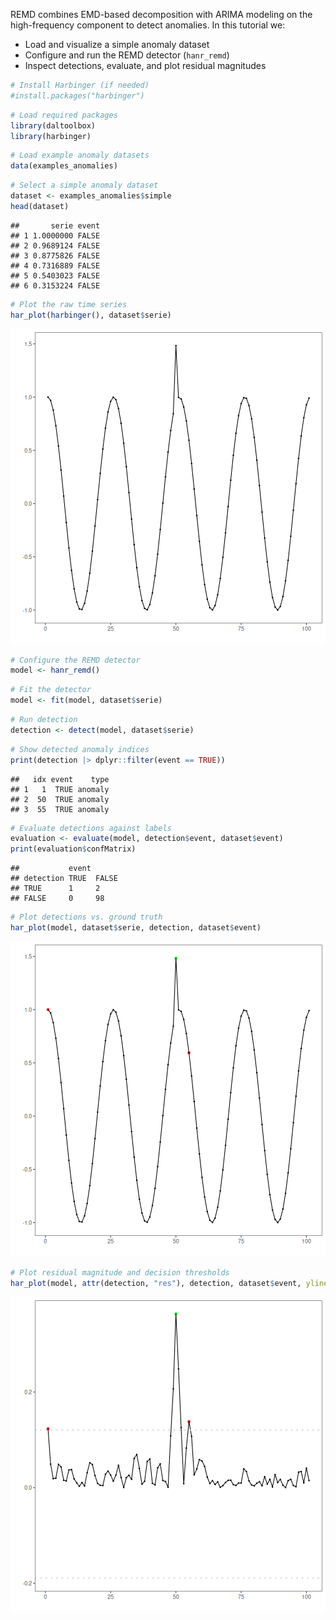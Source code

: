 REMD combines EMD-based decomposition with ARIMA modeling on the high-frequency component to detect anomalies. In this tutorial we:

- Load and visualize a simple anomaly dataset
- Configure and run the REMD detector (`hanr_remd`)
- Inspect detections, evaluate, and plot residual magnitudes


``` r
# Install Harbinger (if needed)
#install.packages("harbinger")
```


``` r
# Load required packages
library(daltoolbox)
library(harbinger) 
```


``` r
# Load example anomaly datasets
data(examples_anomalies)
```


``` r
# Select a simple anomaly dataset
dataset <- examples_anomalies$simple
head(dataset)
```

```
##       serie event
## 1 1.0000000 FALSE
## 2 0.9689124 FALSE
## 3 0.8775826 FALSE
## 4 0.7316889 FALSE
## 5 0.5403023 FALSE
## 6 0.3153224 FALSE
```


``` r
# Plot the raw time series
har_plot(harbinger(), dataset$serie)
```

![plot of chunk unnamed-chunk-5](fig/hanr_remd/unnamed-chunk-5-1.png)


``` r
# Configure the REMD detector
model <- hanr_remd()
```


``` r
# Fit the detector
model <- fit(model, dataset$serie)
```


``` r
# Run detection
detection <- detect(model, dataset$serie)
```


``` r
# Show detected anomaly indices
print(detection |> dplyr::filter(event == TRUE))
```

```
##   idx event    type
## 1   1  TRUE anomaly
## 2  50  TRUE anomaly
## 3  55  TRUE anomaly
```


``` r
# Evaluate detections against labels
evaluation <- evaluate(model, detection$event, dataset$event)
print(evaluation$confMatrix)
```

```
##           event      
## detection TRUE  FALSE
## TRUE      1     2    
## FALSE     0     98
```


``` r
# Plot detections vs. ground truth
har_plot(model, dataset$serie, detection, dataset$event)
```

![plot of chunk unnamed-chunk-11](fig/hanr_remd/unnamed-chunk-11-1.png)


``` r
# Plot residual magnitude and decision thresholds
har_plot(model, attr(detection, "res"), detection, dataset$event, yline = attr(detection, "threshold"))
```

![plot of chunk unnamed-chunk-12](fig/hanr_remd/unnamed-chunk-12-1.png)
